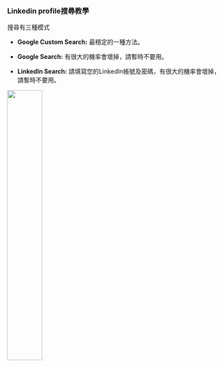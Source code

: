 ### Linkedin profile搜尋教學
搜尋有三種模式
- **Google Custom Search:** 最穩定的一種方法。
- **Google Search:** 有很大的機率會壞掉，請暫時不要用。
- **LinkedIn Search:** 請填寫您的LinkedIn帳號及密碼，有很大的機率會壞掉，請暫時不要用。
<img src= "https://hackmd.io/_uploads/ryydbcliA.png" width="40%">